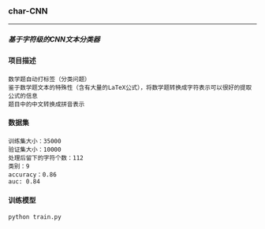 ### char-CNN
***
##### 基于字符级的CNN文本分类器

#### 项目描述
    数学题自动打标签（分类问题）
    鉴于数学题文本的特殊性（含有大量的LaTeX公式），将数学题转换成字符表示可以很好的提取公式的信息
    题目中的中文转换成拼音表示
    
#### 数据集
    训练集大小：35000
    验证集大小：10000
    处理后留下的字符个数：112
    类别：9
    accuracy：0.86
    auc: 0.84
    
#### 训练模型
    python train.py